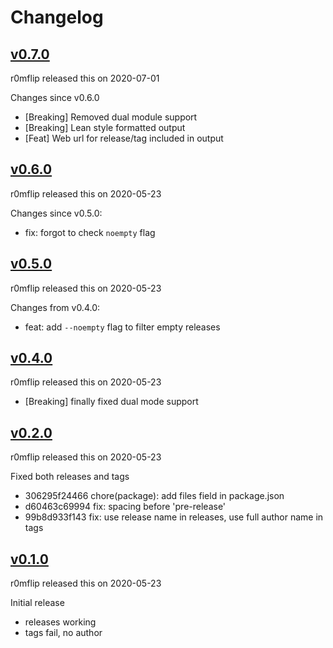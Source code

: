 # Changelog

## [v0.7.0](https://github.com/r0mflip/logtag/releases/tag/v0.7.0)
r0mflip released this on 2020-07-01

Changes since v0.6.0
  
- [Breaking] Removed dual module support
- [Breaking] Lean style formatted output
- [Feat] Web url for release/tag included in output


## [v0.6.0](https://github.com/r0mflip/logtag/releases/tag/v0.6.0)
r0mflip released this on 2020-05-23

Changes since v0.5.0:
  - fix: forgot to check `noempty` flag


## [v0.5.0](https://github.com/r0mflip/logtag/releases/tag/v0.5.0)
r0mflip released this on 2020-05-23

Changes from v0.4.0:
- feat: add `--noempty` flag to filter empty releases


## [v0.4.0](https://github.com/r0mflip/logtag/releases/tag/v0.4.0)
r0mflip released this on 2020-05-23

- [Breaking] finally fixed dual mode support


## [v0.2.0](https://github.com/r0mflip/logtag/releases/tag/v0.2.0)
r0mflip released this on 2020-05-23

Fixed both releases and tags

- 306295f24466 chore(package): add files field in package.json
- d60463c69994 fix: spacing before 'pre-release'
- 99b8d933f143 fix: use release name in releases, use full author name in tags


## [v0.1.0](https://github.com/r0mflip/logtag/releases/tag/v0.1.0)
r0mflip released this on 2020-05-23

Initial release
- releases working
- tags fail, no author


